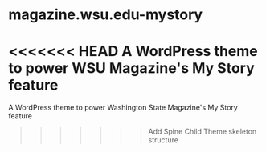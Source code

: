 # magazine.wsu.edu-mystory
<<<<<<< HEAD
A WordPress theme to power WSU Magazine's My Story feature
=======
A WordPress theme to power Washington State Magazine's My Story feature
>>>>>>> Add Spine Child Theme skeleton structure
